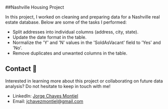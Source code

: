 ##Nashville Housing Project

In this project, I worked on cleaning and preparing data for a Nashville real estate database. Below are some of the tasks I performed:

- Split addresses into individual columns (address, city, state).
- Update the date format in the table.
- Normalize the 'Y' and 'N' values ​​in the 'SoldAsVacant' field to 'Yes' and 'No'.
- Remove duplicates and unwanted columns in the table.

## Contact 📧
Interested in learning more about this project or collaborating on future data analysis? Do not hesitate to keep in touch with me!
- LinkedIn: [Jorge Chaves Montiel](https://www.linkedin.com/in/jorge-chaves-montiel/)
- Email: jchavezmontiel@gmail.com
